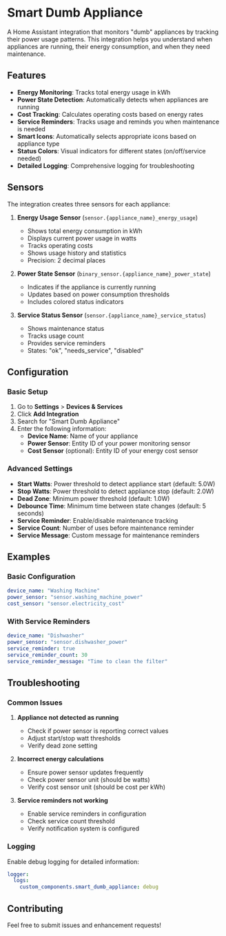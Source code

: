 # Smart Dumb Appliance

A Home Assistant integration that monitors "dumb" appliances by tracking their power usage patterns. This integration helps you understand when appliances are running, their energy consumption, and when they need maintenance.

## Features

- **Energy Monitoring**: Tracks total energy usage in kWh
- **Power State Detection**: Automatically detects when appliances are running
- **Cost Tracking**: Calculates operating costs based on energy rates
- **Service Reminders**: Tracks usage and reminds you when maintenance is needed
- **Smart Icons**: Automatically selects appropriate icons based on appliance type
- **Status Colors**: Visual indicators for different states (on/off/service needed)
- **Detailed Logging**: Comprehensive logging for troubleshooting

## Sensors

The integration creates three sensors for each appliance:

1. **Energy Usage Sensor** (`sensor.{appliance_name}_energy_usage`)
   - Shows total energy consumption in kWh
   - Displays current power usage in watts
   - Tracks operating costs
   - Shows usage history and statistics
   - Precision: 2 decimal places

2. **Power State Sensor** (`binary_sensor.{appliance_name}_power_state`)
   - Indicates if the appliance is currently running
   - Updates based on power consumption thresholds
   - Includes colored status indicators

3. **Service Status Sensor** (`sensor.{appliance_name}_service_status`)
   - Shows maintenance status
   - Tracks usage count
   - Provides service reminders
   - States: "ok", "needs_service", "disabled"

## Configuration

### Basic Setup

1. Go to **Settings** > **Devices & Services**
2. Click **Add Integration**
3. Search for "Smart Dumb Appliance"
4. Enter the following information:
   - **Device Name**: Name of your appliance
   - **Power Sensor**: Entity ID of your power monitoring sensor
   - **Cost Sensor** (optional): Entity ID of your energy cost sensor

### Advanced Settings

- **Start Watts**: Power threshold to detect appliance start (default: 5.0W)
- **Stop Watts**: Power threshold to detect appliance stop (default: 2.0W)
- **Dead Zone**: Minimum power threshold (default: 1.0W)
- **Debounce Time**: Minimum time between state changes (default: 5 seconds)
- **Service Reminder**: Enable/disable maintenance tracking
- **Service Count**: Number of uses before maintenance reminder
- **Service Message**: Custom message for maintenance reminders

## Examples

### Basic Configuration
```yaml
device_name: "Washing Machine"
power_sensor: "sensor.washing_machine_power"
cost_sensor: "sensor.electricity_cost"
```

### With Service Reminders
```yaml
device_name: "Dishwasher"
power_sensor: "sensor.dishwasher_power"
service_reminder: true
service_reminder_count: 30
service_reminder_message: "Time to clean the filter"
```

## Troubleshooting

### Common Issues

1. **Appliance not detected as running**
   - Check if power sensor is reporting correct values
   - Adjust start/stop watt thresholds
   - Verify dead zone setting

2. **Incorrect energy calculations**
   - Ensure power sensor updates frequently
   - Check power sensor unit (should be watts)
   - Verify cost sensor unit (should be cost per kWh)

3. **Service reminders not working**
   - Enable service reminders in configuration
   - Check service count threshold
   - Verify notification system is configured

### Logging

Enable debug logging for detailed information:
```yaml
logger:
  logs:
    custom_components.smart_dumb_appliance: debug
```

## Contributing

Feel free to submit issues and enhancement requests! 